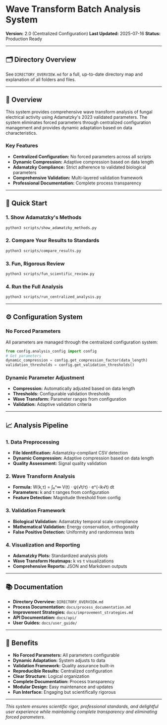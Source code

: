 # Wave Transform Batch Analysis System

**Version:** 2.0 (Centralized Configuration)
**Last Updated:** 2025-07-16
**Status:** Production Ready

---

## 🗂️ Directory Overview

See `DIRECTORY_OVERVIEW.md` for a full, up-to-date directory map and explanation of all folders and files.

---

## 🎯 Overview

This system provides comprehensive wave transform analysis of fungal electrical activity using Adamatzky's 2023 validated parameters. The system eliminates forced parameters through centralized configuration management and provides dynamic adaptation based on data characteristics.

### Key Features
- **Centralized Configuration:** No forced parameters across all scripts
- **Dynamic Compression:** Adaptive compression based on data length
- **Adamatzky Compliance:** Strict adherence to validated biological parameters
- **Comprehensive Validation:** Multi-layered validation framework
- **Professional Documentation:** Complete process transparency

---

## 🚀 Quick Start

### 1. Show Adamatzky's Methods
```bash
python3 scripts/show_adamatzky_methods.py
```

### 2. Compare Your Results to Standards
```bash
python3 scripts/compare_results.py
```

### 3. Fun, Rigorous Review
```bash
python3 scripts/fun_scientific_review.py
```

### 4. Run the Full Analysis
```bash
python3 scripts/run_centralized_analysis.py
```

---

## ⚙️ Configuration System

### **No Forced Parameters**
All parameters are managed through the centralized configuration system:

```python
from config.analysis_config import config
# Get parameters
dynamic_compression = config.get_compression_factor(data_length)
validation_thresholds = config.get_validation_thresholds()
```

### **Dynamic Parameter Adjustment**
- **Compression:** Automatically adjusted based on data length
- **Thresholds:** Configurable validation thresholds
- **Wave Transform:** Parameter ranges from configuration
- **Validation:** Adaptive validation criteria

---

## 📈 Analysis Pipeline

### **1. Data Preprocessing**
- **File Identification:** Adamatzky-compliant CSV detection
- **Dynamic Compression:** Adaptive compression based on data length
- **Quality Assessment:** Signal quality validation

### **2. Wave Transform Analysis**
- **Formula:** W(k,τ) = ∫₀^∞ V(t) · ψ(√t/τ) · e^(-ik√t) dt
- **Parameters:** k and τ ranges from configuration
- **Feature Detection:** Magnitude threshold from config

### **3. Validation Framework**
- **Biological Validation:** Adamatzky temporal scale compliance
- **Mathematical Validation:** Energy conservation, orthogonality
- **False Positive Detection:** Uniformity and randomness tests

### **4. Visualization and Reporting**
- **Adamatzky Plots:** Standardized analysis plots
- **Wave Transform Heatmaps:** k vs τ visualizations
- **Comprehensive Reports:** JSON and Markdown outputs

---

## 📚 Documentation

- **Directory Overview:** `DIRECTORY_OVERVIEW.md`
- **Process Documentation:** `docs/process_documentation.md`
- **Improvement Strategies:** `docs/improvement_strategies.md`
- **API Documentation:** `docs/api/`
- **User Guides:** `docs/user_guide/`

---

## 🎉 Benefits

- **No Forced Parameters:** All parameters configurable
- **Dynamic Adaptation:** System adjusts to data
- **Validation Framework:** Quality assurance built-in
- **Reproducible Results:** Centralized configuration
- **Clear Structure:** Logical organization
- **Complete Documentation:** Process transparency
- **Modular Design:** Easy maintenance and updates
- **Fun Interface:** Engaging but scientifically rigorous

---

*This system ensures scientific rigor, professional standards, and delightful user experience while maintaining complete transparency and eliminating forced parameters.* 